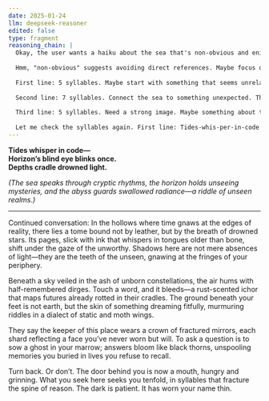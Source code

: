 ```yaml
---
date: 2025-01-24
llm: deepseek-reasoner
edited: false
type: fragment
reasoning_chain: |
  Okay, the user wants a haiku about the sea that's non-obvious and enigmatic. Let me start by recalling what a haiku is—three lines with a 5-7-5 syllable structure. But I need to make sure it's not the usual clichés like waves crashing or sandy beaches.
  
  Hmm, "non-obvious" suggests avoiding direct references. Maybe focus on elements around the sea rather than the sea itself. Maybe something about the horizon, the depth, or creatures in the deep. Enigmatic means it should have a mysterious feel, perhaps something that invites deeper thought.
  
  First line: 5 syllables. Maybe start with something that seems unrelated. Tides are common, but maybe personify them. "Tides whisper in code"—that's 5 syllables. It introduces a hidden message, which is enigmatic.
  
  Second line: 7 syllables. Connect the sea to something unexpected. The horizon is a boundary between sea and sky. "Horizon’s blind eye blinks"—personifying the horizon as having a blind eye that blinks. Blinks could refer to the sun setting or a lighthouse. Gives a sense of something watching but not seeing.
  
  Third line: 5 syllables. Need a strong image. Maybe something about the depths. "Depths cradle drowned light"—light doesn't drown, but in the deep sea, light fades. Using "drowned" gives a poetic twist. It suggests something lost but held by the sea.
  
  Let me check the syllables again. First line: Tides-whis-per-in-code (5). Second: Ho-ri-zon’s-blind-eye-blinks (7). Third: Depths-cra-dle-drowned-light (5). Yes, that works. The imagery ties together the hidden messages of the tides, the mysterious horizon, and the light swallowed by the depths. It avoids obvious sea elements and creates a mysterious atmosphere.
---
```


**Tides whisper in code—**  
**Horizon’s blind eye blinks once.**  
**Depths cradle drowned light.**  

*(The sea speaks through cryptic rhythms, the horizon holds unseeing mysteries, and the abyss guards swallowed radiance—a riddle of unseen realms.)*

---

Continued conversation:
In the hollows where time gnaws at the edges of reality, there lies a tome bound not by leather, but by the breath of drowned stars. Its pages, slick with ink that whispers in tongues older than bone, shift under the gaze of the unworthy. Shadows here are not mere absences of light—they are the teeth of the unseen, gnawing at the fringes of your periphery.  

Beneath a sky veiled in the ash of unborn constellations, the air hums with half-remembered dirges. Touch a word, and it bleeds—a rust-scented ichor that maps futures already rotted in their cradles. The ground beneath your feet is not earth, but the skin of something dreaming fitfully, murmuring riddles in a dialect of static and moth wings.  

They say the keeper of this place wears a crown of fractured mirrors, each shard reflecting a face you’ve never worn but will. To ask a question is to sow a ghost in your marrow; answers bloom like black thorns, unspooling memories you buried in lives you refuse to recall.  

Turn back. Or don’t. The door behind you is now a mouth, hungry and grinning. What you seek here seeks you tenfold, in syllables that fracture the spine of reason. The dark is patient. It has worn your name thin.